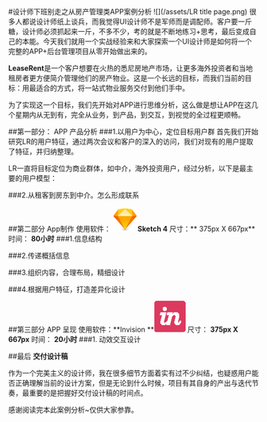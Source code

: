 #设计师下班别走之从房产管理类APP案例分析
![](/assets/LR title page.png)
很多人都说设计师纸上谈兵，而我觉得UI设计师不是军师而是调配师。客户要一斤糖，设计师必须抓起来一斤，不多不少，考的就是不断地练习+思考，最后变成自己的本能。今天我们就用一个实战经验来和大家探索一个UI设计师是如何将一个完整的APP+后台管理项目从零开始做出来的。

**LeaseRent**是一个客户想要在火热的悉尼房地产市场，让更多海外投资者和当地租房者更方便简介管理他们的房产物业。这是一个长远的目标，而我们当前的目标：用最适合的方式，将一站式物业服务交付到他们手中。


为了实现这一个目标，我们先开始对APP进行思维分析，这么做是想让APP在这几个星期内从无到有，完全从业务，到产品，到交互，到视觉的全过程更顺畅。

##第一部分： APP 产品分析
###1.以用户为中心，定位目标用户群
首先我们开始研究LR的用户特征，通过两次会议和客户的深入的访问，我们对现有的用户提取了特征，并归纳整理。

LR一直将目标定位为商业群体，如中介，海外投资用户，经过分析，以下是最主要的用户模型：


###2.从租客到房东到中介。怎么形成联系


##第二部分 App制作
使用软件： ![](/assets/sketch3.png)**Sketch 4**
尺寸：** 375px X 667px**
时间： **80小时**
###1.信息结构

###2.传递概括信息

###3.组织内容，合理布局，精细设计

###4.根据用户特征，打造差异化设计

##第三部分 APP 呈现
使用软件：**Invision **![](/assets/invision-logo-square-01.png)
尺寸： **375px X 667px**
时间： **20小时**
###1. 动效交互设计

##最后 **交付设计稿** 


作为一个完美主义的设计师，我在很多细节方面着实有过不少纠结，也疑惑用户能否正确理解当前的设计方案，但是无论到什么时候，项目有其自身的产出与迭代节奏，最重要的是把握好交付设计稿的时间点。

感谢阅读完本此案例分析~仅供大家参靠。